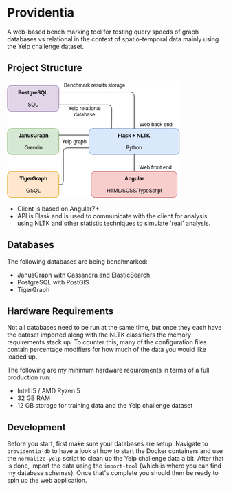 # Providentia
A web-based bench marking tool for testing query speeds of graph databases vs relational in the context of spatio-temporal data mainly using the Yelp challenge dataset.

## Project Structure

![Providentia Structure](providentia-assets/providentia-architecture.png "Providentia Structure")

* Client is based on Angular7+.
* API is Flask and is used to communicate with the client for analysis using NLTK and other statistic techniques to simulate 'real' analysis.

## Databases
The following databases are being benchmarked:
* JanusGraph with Cassandra and ElasticSearch
* PostgreSQL with PostGIS
* TigerGraph

## Hardware Requirements
Not all databases need to be run at the same time, but once they each have the dataset imported along with the NLTK classifiers the memory requirements stack up. To counter this, many of the configuration files contain percentage modifiers for how much of the data you would like loaded up. 

The following are my minimum hardware requirements in terms of a full production run:

* Intel i5 / AMD Ryzen 5
* 32 GB RAM
* 12 GB storage for training data and the Yelp challenge dataset

## Development

Before you start, first make sure your databases are setup. Navigate to `providentia-db` to have a look at how to start the Docker containers and use the `normalize-yelp` script to clean up the Yelp challenge data a bit. After that is done, import the data using the `import-tool` (which is where you can find my database schemas). Once that's complete you should then be ready to spin up the web application.
